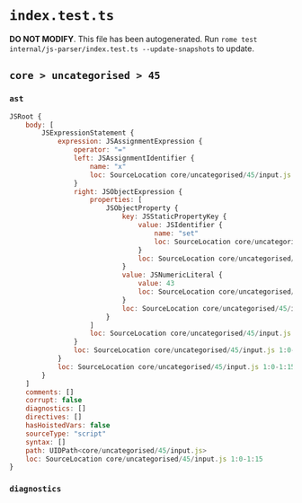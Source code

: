 # `index.test.ts`

**DO NOT MODIFY**. This file has been autogenerated. Run `rome test internal/js-parser/index.test.ts --update-snapshots` to update.

## `core > uncategorised > 45`

### `ast`

```javascript
JSRoot {
	body: [
		JSExpressionStatement {
			expression: JSAssignmentExpression {
				operator: "="
				left: JSAssignmentIdentifier {
					name: "x"
					loc: SourceLocation core/uncategorised/45/input.js 1:0-1:1 (x)
				}
				right: JSObjectExpression {
					properties: [
						JSObjectProperty {
							key: JSStaticPropertyKey {
								value: JSIdentifier {
									name: "set"
									loc: SourceLocation core/uncategorised/45/input.js 1:6-1:9 (set)
								}
								loc: SourceLocation core/uncategorised/45/input.js 1:6-1:9
							}
							value: JSNumericLiteral {
								value: 43
								loc: SourceLocation core/uncategorised/45/input.js 1:11-1:13
							}
							loc: SourceLocation core/uncategorised/45/input.js 1:6-1:13
						}
					]
					loc: SourceLocation core/uncategorised/45/input.js 1:4-1:15
				}
				loc: SourceLocation core/uncategorised/45/input.js 1:0-1:15
			}
			loc: SourceLocation core/uncategorised/45/input.js 1:0-1:15
		}
	]
	comments: []
	corrupt: false
	diagnostics: []
	directives: []
	hasHoistedVars: false
	sourceType: "script"
	syntax: []
	path: UIDPath<core/uncategorised/45/input.js>
	loc: SourceLocation core/uncategorised/45/input.js 1:0-1:15
}
```

### `diagnostics`

```

```
